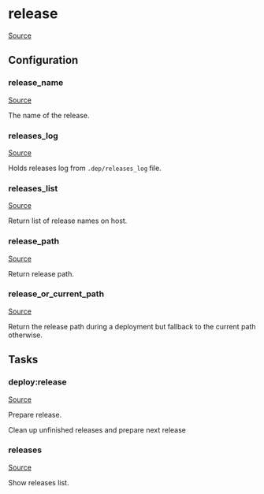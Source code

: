 <!-- DO NOT EDIT THIS FILE! -->
<!-- Instead edit recipe/deploy/release.php -->
<!-- Then run bin/docgen -->

# release

[Source](/recipe/deploy/release.php)




## Configuration
### release_name
[Source](https://github.com/deployphp/deployer/blob/master/recipe/deploy/release.php#L8)

The name of the release.



### releases_log
[Source](https://github.com/deployphp/deployer/blob/master/recipe/deploy/release.php#L16)

Holds releases log from `.dep/releases_log` file.



### releases_list
[Source](https://github.com/deployphp/deployer/blob/master/recipe/deploy/release.php#L41)

Return list of release names on host.



### release_path
[Source](https://github.com/deployphp/deployer/blob/master/recipe/deploy/release.php#L68)

Return release path.



### release_or_current_path
[Source](https://github.com/deployphp/deployer/blob/master/recipe/deploy/release.php#L80)

Return the release path during a deployment
but fallback to the current path otherwise.




## Tasks

### deploy:release
[Source](https://github.com/deployphp/deployer/blob/master/recipe/deploy/release.php#L87)

Prepare release.

Clean up unfinished releases and prepare next release


### releases
[Source](https://github.com/deployphp/deployer/blob/master/recipe/deploy/release.php#L136)

Show releases list.





